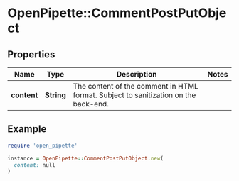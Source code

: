 # OpenPipette::CommentPostPutObject

## Properties

| Name | Type | Description | Notes |
| ---- | ---- | ----------- | ----- |
| **content** | **String** | The content of the comment in HTML format. Subject to sanitization on the back-end. |  |

## Example

```ruby
require 'open_pipette'

instance = OpenPipette::CommentPostPutObject.new(
  content: null
)
```

